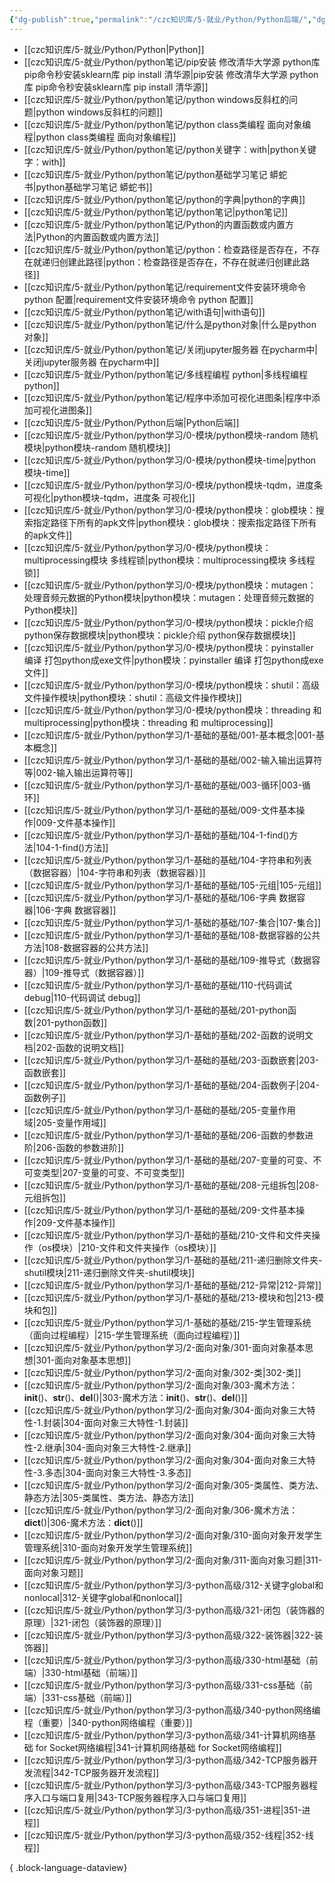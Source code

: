 ```yaml
---
{"dg-publish":true,"permalink":"/czc知识库/5-就业/Python/Python后端/","dgPassFrontmatter":true,"created":"2024-12-08T17:01:43.235+08:00","updated":"2024-12-08T17:10:02.294+08:00"}
---
```







- [[czc知识库/5-就业/Python/Python\|Python]]
- [[czc知识库/5-就业/Python/python笔记/pip安装 修改清华大学源 python库 pip命令秒安装sklearn库 pip install 清华源\|pip安装 修改清华大学源 python库 pip命令秒安装sklearn库 pip install 清华源]]
- [[czc知识库/5-就业/Python/python笔记/python windows反斜杠的问题\|python windows反斜杠的问题]]
- [[czc知识库/5-就业/Python/python笔记/python class类编程 面向对象编程\|python class类编程 面向对象编程]]
- [[czc知识库/5-就业/Python/python笔记/python关键字：with\|python关键字：with]]
- [[czc知识库/5-就业/Python/python笔记/python基础学习笔记 蟒蛇书\|python基础学习笔记 蟒蛇书]]
- [[czc知识库/5-就业/Python/python笔记/python的字典\|python的字典]]
- [[czc知识库/5-就业/Python/python笔记/python笔记\|python笔记]]
- [[czc知识库/5-就业/Python/python笔记/Python的内置函数或内置方法\|Python的内置函数或内置方法]]
- [[czc知识库/5-就业/Python/python笔记/python：检查路径是否存在，不存在就递归创建此路径\|python：检查路径是否存在，不存在就递归创建此路径]]
- [[czc知识库/5-就业/Python/python笔记/requirement文件安装环境命令 python 配置\|requirement文件安装环境命令 python 配置]]
- [[czc知识库/5-就业/Python/python笔记/with语句\|with语句]]
- [[czc知识库/5-就业/Python/python笔记/什么是python对象\|什么是python对象]]
- [[czc知识库/5-就业/Python/python笔记/关闭jupyter服务器 在pycharm中\|关闭jupyter服务器 在pycharm中]]
- [[czc知识库/5-就业/Python/python笔记/多线程编程 python\|多线程编程 python]]
- [[czc知识库/5-就业/Python/python笔记/程序中添加可视化进图条\|程序中添加可视化进图条]]
- [[czc知识库/5-就业/Python/Python后端\|Python后端]]
- [[czc知识库/5-就业/Python/python学习/0-模块/python模块-random 随机模块\|python模块-random 随机模块]]
- [[czc知识库/5-就业/Python/python学习/0-模块/python模块-time\|python模块-time]]
- [[czc知识库/5-就业/Python/python学习/0-模块/python模块-tqdm，进度条 可视化\|python模块-tqdm，进度条 可视化]]
- [[czc知识库/5-就业/Python/python学习/0-模块/python模块：glob模块：搜索指定路径下所有的apk文件\|python模块：glob模块：搜索指定路径下所有的apk文件]]
- [[czc知识库/5-就业/Python/python学习/0-模块/python模块：multiprocessing模块  多线程锁\|python模块：multiprocessing模块  多线程锁]]
- [[czc知识库/5-就业/Python/python学习/0-模块/python模块：mutagen：处理音频元数据的Python模块\|python模块：mutagen：处理音频元数据的Python模块]]
- [[czc知识库/5-就业/Python/python学习/0-模块/python模块：pickle介绍 python保存数据模块\|python模块：pickle介绍 python保存数据模块]]
- [[czc知识库/5-就业/Python/python学习/0-模块/python模块：pyinstaller 编译 打包python成exe文件\|python模块：pyinstaller 编译 打包python成exe文件]]
- [[czc知识库/5-就业/Python/python学习/0-模块/python模块：shutil：高级文件操作模块\|python模块：shutil：高级文件操作模块]]
- [[czc知识库/5-就业/Python/python学习/0-模块/python模块：threading 和 multiprocessing\|python模块：threading 和 multiprocessing]]
- [[czc知识库/5-就业/Python/python学习/1-基础的基础/001-基本概念\|001-基本概念]]
- [[czc知识库/5-就业/Python/python学习/1-基础的基础/002-输入输出运算符等\|002-输入输出运算符等]]
- [[czc知识库/5-就业/Python/python学习/1-基础的基础/003-循环\|003-循环]]
- [[czc知识库/5-就业/Python/python学习/1-基础的基础/009-文件基本操作\|009-文件基本操作]]
- [[czc知识库/5-就业/Python/python学习/1-基础的基础/104-1-find()方法\|104-1-find()方法]]
- [[czc知识库/5-就业/Python/python学习/1-基础的基础/104-字符串和列表（数据容器）\|104-字符串和列表（数据容器）]]
- [[czc知识库/5-就业/Python/python学习/1-基础的基础/105-元组\|105-元组]]
- [[czc知识库/5-就业/Python/python学习/1-基础的基础/106-字典 数据容器\|106-字典 数据容器]]
- [[czc知识库/5-就业/Python/python学习/1-基础的基础/107-集合\|107-集合]]
- [[czc知识库/5-就业/Python/python学习/1-基础的基础/108-数据容器的公共方法\|108-数据容器的公共方法]]
- [[czc知识库/5-就业/Python/python学习/1-基础的基础/109-推导式（数据容器）\|109-推导式（数据容器）]]
- [[czc知识库/5-就业/Python/python学习/1-基础的基础/110-代码调试 debug\|110-代码调试 debug]]
- [[czc知识库/5-就业/Python/python学习/1-基础的基础/201-python函数\|201-python函数]]
- [[czc知识库/5-就业/Python/python学习/1-基础的基础/202-函数的说明文档\|202-函数的说明文档]]
- [[czc知识库/5-就业/Python/python学习/1-基础的基础/203-函数嵌套\|203-函数嵌套]]
- [[czc知识库/5-就业/Python/python学习/1-基础的基础/204-函数例子\|204-函数例子]]
- [[czc知识库/5-就业/Python/python学习/1-基础的基础/205-变量作用域\|205-变量作用域]]
- [[czc知识库/5-就业/Python/python学习/1-基础的基础/206-函数的参数进阶\|206-函数的参数进阶]]
- [[czc知识库/5-就业/Python/python学习/1-基础的基础/207-变量的可变、不可变类型\|207-变量的可变、不可变类型]]
- [[czc知识库/5-就业/Python/python学习/1-基础的基础/208-元组拆包\|208-元组拆包]]
- [[czc知识库/5-就业/Python/python学习/1-基础的基础/209-文件基本操作\|209-文件基本操作]]
- [[czc知识库/5-就业/Python/python学习/1-基础的基础/210-文件和文件夹操作（os模块）\|210-文件和文件夹操作（os模块）]]
- [[czc知识库/5-就业/Python/python学习/1-基础的基础/211-递归删除文件夹-shutil模块\|211-递归删除文件夹-shutil模块]]
- [[czc知识库/5-就业/Python/python学习/1-基础的基础/212-异常\|212-异常]]
- [[czc知识库/5-就业/Python/python学习/1-基础的基础/213-模块和包\|213-模块和包]]
- [[czc知识库/5-就业/Python/python学习/1-基础的基础/215-学生管理系统（面向过程编程）\|215-学生管理系统（面向过程编程）]]
- [[czc知识库/5-就业/Python/python学习/2-面向对象/301-面向对象基本思想\|301-面向对象基本思想]]
- [[czc知识库/5-就业/Python/python学习/2-面向对象/302-类\|302-类]]
- [[czc知识库/5-就业/Python/python学习/2-面向对象/303-魔术方法：__init__()、__str__()、__del__()\|303-魔术方法：__init__()、__str__()、__del__()]]
- [[czc知识库/5-就业/Python/python学习/2-面向对象/304-面向对象三大特性-1.封装\|304-面向对象三大特性-1.封装]]
- [[czc知识库/5-就业/Python/python学习/2-面向对象/304-面向对象三大特性-2.继承\|304-面向对象三大特性-2.继承]]
- [[czc知识库/5-就业/Python/python学习/2-面向对象/304-面向对象三大特性-3.多态\|304-面向对象三大特性-3.多态]]
- [[czc知识库/5-就业/Python/python学习/2-面向对象/305-类属性、类方法、静态方法\|305-类属性、类方法、静态方法]]
- [[czc知识库/5-就业/Python/python学习/2-面向对象/306-魔术方法：__dict__()\|306-魔术方法：__dict__()]]
- [[czc知识库/5-就业/Python/python学习/2-面向对象/310-面向对象开发学生管理系统\|310-面向对象开发学生管理系统]]
- [[czc知识库/5-就业/Python/python学习/2-面向对象/311-面向对象习题\|311-面向对象习题]]
- [[czc知识库/5-就业/Python/python学习/3-python高级/312-关键字global和nonlocal\|312-关键字global和nonlocal]]
- [[czc知识库/5-就业/Python/python学习/3-python高级/321-闭包（装饰器的原理）\|321-闭包（装饰器的原理）]]
- [[czc知识库/5-就业/Python/python学习/3-python高级/322-装饰器\|322-装饰器]]
- [[czc知识库/5-就业/Python/python学习/3-python高级/330-html基础（前端）\|330-html基础（前端）]]
- [[czc知识库/5-就业/Python/python学习/3-python高级/331-css基础（前端）\|331-css基础（前端）]]
- [[czc知识库/5-就业/Python/python学习/3-python高级/340-python网络编程（重要）\|340-python网络编程（重要）]]
- [[czc知识库/5-就业/Python/python学习/3-python高级/341-计算机网络基础 for Socket网络编程\|341-计算机网络基础 for Socket网络编程]]
- [[czc知识库/5-就业/Python/python学习/3-python高级/342-TCP服务器开发流程\|342-TCP服务器开发流程]]
- [[czc知识库/5-就业/Python/python学习/3-python高级/343-TCP服务器程序入口与端口复用\|343-TCP服务器程序入口与端口复用]]
- [[czc知识库/5-就业/Python/python学习/3-python高级/351-进程\|351-进程]]
- [[czc知识库/5-就业/Python/python学习/3-python高级/352-线程\|352-线程]]

{ .block-language-dataview}
